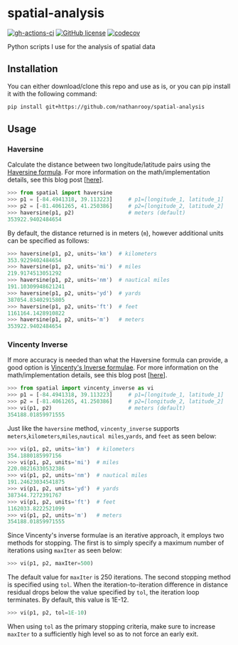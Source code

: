 # spatial-analysis
[![gh-actions-ci](https://img.shields.io/github/workflow/status/nathanrooy/spatial-analysis/ci?style=flat-square)](https://github.com/nathanrooy/spatial-analysis/actions?query=workflow%3Aci)
[![GitHub license](https://img.shields.io/github/license/nathanrooy/spatial-analysis?style=flat-square)](https://github.com/nathanrooy/spatial-analysis/blob/master/LICENSE)
[![codecov](https://img.shields.io/codecov/c/github/nathanrooy/spatial-analysis.svg?style=flat-square)](https://codecov.io/gh/nathanrooy/spatial-analysis)

Python scripts I use for the analysis of spatial data

## Installation
You can either download/clone this repo and use as is, or you can pip install it with the following command:
```sh
pip install git+https://github.com/nathanrooy/spatial-analysis
```
## Usage

### Haversine
Calculate the distance between two longitude/latitude pairs using the
<a target="_blank" href="https://en.wikipedia.org/wiki/Haversine_formula">Haversine formula</a>. For more information on the math/implementation details, see this blog post [<a target="_blank" href="https://nathanrooy.github.io/posts/2016-09-07/haversine-with-python/">here</a>].

```py
>>> from spatial import haversine
>>> p1 = [-84.4941318, 39.113223]     # p1=[longitude_1, latitude_1]
>>> p2 = [-81.4061265, 41.250386]     # p2=[longitude_2, latitude_2]
>>> haversine(p1, p2)                 # meters (default)
353922.9402484654
```
By default, the distance returned is in meters (`m`), however additional units can be specified as follows:

```py
>>> haversine(p1, p2, units='km')  # kilometers
353.9229402484654
>>> haversine(p1, p2, units='mi')  # miles
219.9174513051292
>>> haversine(p1, p2, units='nm')  # nautical miles
191.10309948621241
>>> haversine(p1, p2, units='yd')  # yards
387054.83402915805
>>> haversine(p1, p2, units='ft')  # feet
1161164.1428910822
>>> haversine(p1, p2, units='m')   # meters
353922.9402484654
```

### Vincenty Inverse

If more accuracy is needed than what the Haversine formula can provide, a good option is <a target="_blank" href="https://en.wikipedia.org/wiki/Vincenty%27s_formulae">Vincenty's Inverse formulae</a>. For more information on the math/implementation details, see this blog post [<a target="_blank" href="https://nathanrooy.github.io/posts/2016-12-18/vincenty-formula-with-python/">here</a>].

```py
>>> from spatial import vincenty_inverse as vi
>>> p1 = [-84.4941318, 39.113223]     # p1=[longitude_1, latitude_1]
>>> p2 = [-81.4061265, 41.250386]     # p2=[longitude_2, latitude_2]
>>> vi(p1, p2)                        # meters (default)
354188.01859971555
```

Just like the `haversine` method, `vincenty_inverse` supports `meters`,`kilometers`,`miles`,`nautical miles`,`yards`, and `feet` as seen below:

```py
>>> vi(p1, p2, units='km')  # kilometers
354.1880185997156
>>> vi(p1, p2, units='mi')  # miles
220.08216330532386
>>> vi(p1, p2, units='nm')  # nautical miles
191.24623034541875
>>> vi(p1, p2, units='yd')  # yards
387344.7272391767
>>> vi(p1, p2, units='ft')  # feet
1162033.8222521099
>>> vi(p1, p2, units='m')   # meters
354188.01859971555
```
Since Vincenty's inverse formulae is an iterative approach, it employs two methods for stopping. The first is to simply specify a maximum number of iterations using `maxIter` as seen below:
```py
>>> vi(p1, p2, maxIter=500)
```
The default value for `maxIter` is 250 iterations. The second stopping method is specified using `tol`. When the iteration-to-iteration difference in distance residual drops below the value specified by `tol`, the iteration loop terminates. By default, this value is 1E-12.
```py
>>> vi(p1, p2, tol=1E-10)
```
When using `tol` as the primary stopping criteria, make sure to increase `maxIter` to a sufficiently high level so as to not force an early exit.
